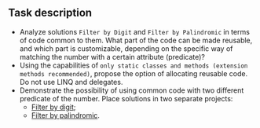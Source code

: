 ## Task description ##

- Analyze solutions `Filter by Digit` and `Filter by Palindromic` in terms of code common to them. What part of the code can be made reusable, and which part is customizable, depending on the specific way of matching the number with a certain attribute (predicate)?    
- Using the capabilities of `only static classes and methods (extension methods recommended)`, propose the option of allocating reusable code. Do not use LINQ and delegates.
- Demonstrate the possibility of using common code with two different predicate of the number. Place solutions in two separate projects:
    - [Filter by digit](FilerByDigit/);
    - [Filter by palindromic](FilterByPalindromic/).